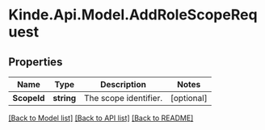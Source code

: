 # Kinde.Api.Model.AddRoleScopeRequest

## Properties

Name | Type | Description | Notes
------------ | ------------- | ------------- | -------------
**ScopeId** | **string** | The scope identifier. | [optional] 

[[Back to Model list]](../README.md#documentation-for-models) [[Back to API list]](../README.md#documentation-for-api-endpoints) [[Back to README]](../README.md)

